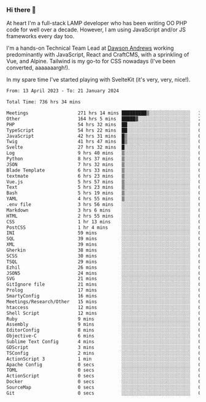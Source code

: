 ### Hi there 👋

<!--
**JamesNock/JamesNock** is a ✨ _special_ ✨ repository because its `README.md` (this file) appears on your GitHub profile.

Here are some ideas to get you started:

- 🔭 I’m currently working on ...
- 🌱 I’m currently learning ...
- 👯 I’m looking to collaborate on ...
- 🤔 I’m looking for help with ...
- 💬 Ask me about ...
- 📫 How to reach me: ...
- 😄 Pronouns: ...
- ⚡ Fun fact: ...
-->
At heart I'm a full-stack LAMP developer who has been writing OO PHP code for well over a decade. However, I am using JavaScript and/or JS frameworks every day too.

I'm a hands-on Technical Team Lead at [Dawson Andrews](https://www.dawsonandrews.com/) working predominantly with JavaScript, React and CraftCMS, with a sprinkling of Vue, and Alpine. Tailwind is my go-to for CSS nowadays (I've been converted, aaaaaaargh!).

In my spare time I've started playing with SvelteKit (it's very, very, nice!).

<!--START_SECTION:waka-->

```txt
From: 13 April 2023 - To: 21 January 2024

Total Time: 736 hrs 34 mins

Meetings                  271 hrs 14 mins █████████▒░░░░░░░░░░░░░░░   36.84 %
Other                     164 hrs 5 mins  █████▓░░░░░░░░░░░░░░░░░░░   22.28 %
PHP                       54 hrs 32 mins  ██░░░░░░░░░░░░░░░░░░░░░░░   07.41 %
TypeScript                54 hrs 22 mins  ██░░░░░░░░░░░░░░░░░░░░░░░   07.38 %
JavaScript                42 hrs 31 mins  █▒░░░░░░░░░░░░░░░░░░░░░░░   05.78 %
Twig                      41 hrs 47 mins  █▒░░░░░░░░░░░░░░░░░░░░░░░   05.68 %
Svelte                    27 hrs 32 mins  █░░░░░░░░░░░░░░░░░░░░░░░░   03.74 %
Log                       9 hrs 40 mins   ▒░░░░░░░░░░░░░░░░░░░░░░░░   01.31 %
Python                    8 hrs 37 mins   ▒░░░░░░░░░░░░░░░░░░░░░░░░   01.17 %
JSON                      7 hrs 32 mins   ▒░░░░░░░░░░░░░░░░░░░░░░░░   01.02 %
Blade Template            6 hrs 33 mins   ▒░░░░░░░░░░░░░░░░░░░░░░░░   00.89 %
textmate                  6 hrs 23 mins   ▒░░░░░░░░░░░░░░░░░░░░░░░░   00.87 %
Vue.js                    5 hrs 57 mins   ▒░░░░░░░░░░░░░░░░░░░░░░░░   00.81 %
Text                      5 hrs 23 mins   ▒░░░░░░░░░░░░░░░░░░░░░░░░   00.73 %
Bash                      5 hrs 19 mins   ▒░░░░░░░░░░░░░░░░░░░░░░░░   00.72 %
YAML                      4 hrs 55 mins   ▒░░░░░░░░░░░░░░░░░░░░░░░░   00.67 %
.env file                 3 hrs 56 mins   ░░░░░░░░░░░░░░░░░░░░░░░░░   00.54 %
Markdown                  3 hrs 6 mins    ░░░░░░░░░░░░░░░░░░░░░░░░░   00.42 %
HTML                      2 hrs 55 mins   ░░░░░░░░░░░░░░░░░░░░░░░░░   00.40 %
CSS                       1 hr 13 mins    ░░░░░░░░░░░░░░░░░░░░░░░░░   00.17 %
PostCSS                   1 hr 4 mins     ░░░░░░░░░░░░░░░░░░░░░░░░░   00.15 %
INI                       59 mins         ░░░░░░░░░░░░░░░░░░░░░░░░░   00.13 %
SQL                       39 mins         ░░░░░░░░░░░░░░░░░░░░░░░░░   00.09 %
XML                       39 mins         ░░░░░░░░░░░░░░░░░░░░░░░░░   00.09 %
Gherkin                   38 mins         ░░░░░░░░░░░░░░░░░░░░░░░░░   00.09 %
SCSS                      30 mins         ░░░░░░░░░░░░░░░░░░░░░░░░░   00.07 %
TSQL                      29 mins         ░░░░░░░░░░░░░░░░░░░░░░░░░   00.07 %
Ezhil                     26 mins         ░░░░░░░░░░░░░░░░░░░░░░░░░   00.06 %
JSON5                     24 mins         ░░░░░░░░░░░░░░░░░░░░░░░░░   00.06 %
SVG                       21 mins         ░░░░░░░░░░░░░░░░░░░░░░░░░   00.05 %
GitIgnore file            21 mins         ░░░░░░░░░░░░░░░░░░░░░░░░░   00.05 %
Prolog                    17 mins         ░░░░░░░░░░░░░░░░░░░░░░░░░   00.04 %
SmartyConfig              16 mins         ░░░░░░░░░░░░░░░░░░░░░░░░░   00.04 %
Meetings/Research/Other   15 mins         ░░░░░░░░░░░░░░░░░░░░░░░░░   00.03 %
htaccess                  12 mins         ░░░░░░░░░░░░░░░░░░░░░░░░░   00.03 %
Shell Script              12 mins         ░░░░░░░░░░░░░░░░░░░░░░░░░   00.03 %
Ruby                      9 mins          ░░░░░░░░░░░░░░░░░░░░░░░░░   00.02 %
Assembly                  9 mins          ░░░░░░░░░░░░░░░░░░░░░░░░░   00.02 %
EditorConfig              8 mins          ░░░░░░░░░░░░░░░░░░░░░░░░░   00.02 %
Objective-C               6 mins          ░░░░░░░░░░░░░░░░░░░░░░░░░   00.02 %
Sublime Text Config       4 mins          ░░░░░░░░░░░░░░░░░░░░░░░░░   00.01 %
GDScript                  3 mins          ░░░░░░░░░░░░░░░░░░░░░░░░░   00.01 %
TSConfig                  2 mins          ░░░░░░░░░░░░░░░░░░░░░░░░░   00.01 %
ActionScript 3            1 min           ░░░░░░░░░░░░░░░░░░░░░░░░░   00.00 %
Apache Config             0 secs          ░░░░░░░░░░░░░░░░░░░░░░░░░   00.00 %
TOML                      0 secs          ░░░░░░░░░░░░░░░░░░░░░░░░░   00.00 %
ActionScript              0 secs          ░░░░░░░░░░░░░░░░░░░░░░░░░   00.00 %
Docker                    0 secs          ░░░░░░░░░░░░░░░░░░░░░░░░░   00.00 %
SourceMap                 0 secs          ░░░░░░░░░░░░░░░░░░░░░░░░░   00.00 %
Git                       0 secs          ░░░░░░░░░░░░░░░░░░░░░░░░░   00.00 %
```

<!--END_SECTION:waka-->
